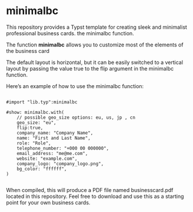 # minimalbc

This repository provides a Typst template for creating sleek and minimalist professional business cards. 
the minimalbc function.

The function **minimalbc** allows you to customize most of the elements of the business card 

The default layout is horizontal, but it can be easily switched to a vertical layout by passing the value true to the flip argument in the minimalbc function.

Here’s an example of how to use the minimalbc function:

```Typst

#import "lib.typ":minimalbc

#show: minimalbc.with(
    // possible geo_size options: eu, us, jp , cn
    geo_size: "eu",
    flip:true,
    company_name: "Company Name",
    name: "First and Last Name",
    role: "Role",
    telephone_number: "+000 00 000000",
    email_address: "me@me.com",
    website: "example.com",
    company_logo: "company_logo.png",
    bg_color: "ffffff",
)


```

When compiled, this will produce a PDF file named businesscard.pdf located in this repository. Feel free to download and use this as a starting point for your own business cards.


